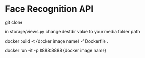 # Face Recognition API


git clone

in storage/views.py change destdir value to your media folder path

docker build -t {docker image name} -f Dockerfile .

docker run -it -p 8888:8888 {docker image name}
